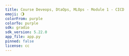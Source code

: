 ```yaml
---
title: Course Deveops, DtaOps, MLOps - Module 1 - CICD 
emoji: 🌖
colorFrom: purple
colorTo: purple
sdk: gradio
sdk_version: 5.22.0
app_file: app.py
pinned: false
license: cc
---
```


